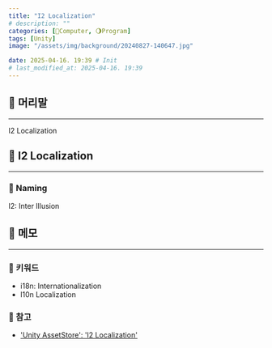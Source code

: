 ```yaml
---
title: "I2 Localization"
# description: ""
categories: [💫Computer, 🌖Program]
tags: [Unity]
image: "/assets/img/background/20240827-140647.jpg"

date: 2025-04-16. 19:39 # Init
# last_modified_at: 2025-04-16. 19:39
---
```


## 💫 머리말

---

I2 Localization  

## 💫 I2 Localization

---

### 🫧 Naming

I2: Inter Illusion  

## 💫 메모

---

### 🫧 키워드

- i18n: Internationalization
- l10n Localization

### 🫧 참고

- ['Unity AssetStore': 'I2 Localization'](https://assetstore.unity.com/packages/tools/localization/i2-localization-14884)
